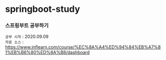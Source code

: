 # springboot-study

<h3> 스프링부트 공부하기 </h3>

`공부 시작` : 2020.09.09 \
`자료 소스` : https://www.inflearn.com/course/%EC%8A%A4%ED%94%84%EB%A7%81%EB%B6%80%ED%8A%B8/dashboard

